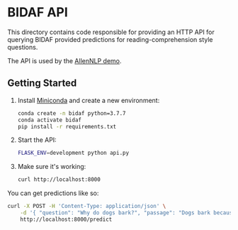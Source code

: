 # BIDAF API

This directory contains code responsible for providing an HTTP API for querying BIDAF provided
predictions for reading-comprehension style questions.

The API is used by the [AllenNLP demo](https://demo.allennlp.org).

## Getting Started

1. Install [Miniconda](https://docs.conda.io/en/latest/miniconda.html) and create a new
   environment:

    ```bash
    conda create -n bidaf python=3.7.7
    conda activate bidaf
    pip install -r requirements.txt
    ```

2. Start the API:

    ```bash
    FLASK_ENV=development python api.py
    ```

3. Make sure it's working:

    ```bash
    curl http://localhost:8000
    ```

You can get predictions like so:

```bash
curl -X POST -H 'Content-Type: application/json' \
    -d '{ "question": "Why do dogs bark?", "passage": "Dogs bark because they like to." }' \
    http://localhost:8000/predict
```
